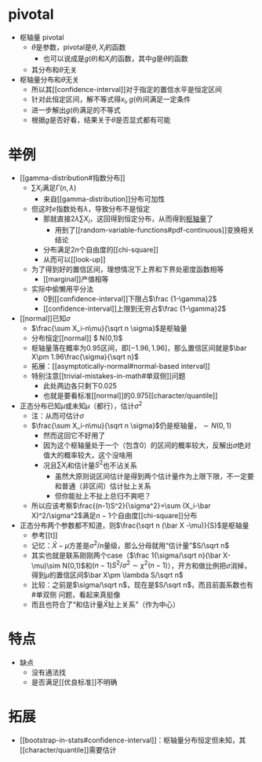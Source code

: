 # pivotal
- 枢轴量 pivotal
  - $\theta$是参数，pivotal是$\theta,X_i$的函数
    - 也可以说成是$g(\theta)$和$X_i$的函数，其中$g$是$\theta$的函数
  - 其分布和$\theta$无关
- 枢轴量分布和$\theta$无关
  - 所以其[[confidence-interval]]对于指定的置信水平是恒定区间
  - 针对此恒定区间，解不等式得$x_i,g(\theta)$间满足一定条件
  - 进一步解出$g(\theta)$满足的不等式
  - 根据$g$是否好看，结果关于$\theta$是否显式都有可能
# 举例
- [[gamma-distribution#指数分布]]
  - $\sum X_i$满足$\Gamma(n,\lambda)$
    - 来自[[gamma-distribution]]分布可加性
  - 但这时$e$指数处有$\lambda$，导致分布不是恒定
    - 那就直接$2\lambda \sum X_i$，这回得到恒定分布，从而得到[枢轴量](#pivotal)了
      - 用到了[[random-variable-functions#pdf-continuous]]变换相关结论
    - 分布满足$2n$个自由度的[[chi-square]]
    - 从而可以[[look-up]]
  - 为了得到好的置信区间，理想情况下上界和下界处密度函数相等
    - [[marginal]]产值相等
  - 实际中偷懒用平分法
    - 0到[[confidence-interval]]下限占$\frac {1-\gamma}2$
    - [[confidence-interval]]上限到无穷占$\frac {1-\gamma}2$
- [[normal]]已知$\sigma$
  - $\frac{\sum X_i-n\mu}{\sqrt n \sigma}$是枢轴量
  - 分布恒定[[normal]] $ N(0,1)$
  - 枢轴量落在概率为0.95区间，即$[-1.96,1.96]$，那么置信区间就是$\bar X\pm 1.96\frac{\sigma}{\sqrt n}$
  - 拓展：[[asymptotically-normal#normal-based interval]]
  - 特别注意[[trivial-mistakes-in-math#单双侧]]问题
    - 此处两边各只剩下$0.025$
    - 也就是要看标准[[normal]]的0.975[[character/quantile]]
- 正态分布已知$\mu$或未知$\mu$（都行），估计$\sigma^2$
  - 注：从而可估计$\sigma$
  - $\frac{\sum X_i-n\mu}{\sqrt n \sigma}$仍是枢轴量，$\sim N(0,1)$
    - 然而这回它不好用了
    - 因为这个枢轴量处于一个（包含0）的区间的概率较大，反解出$\sigma$绝对值大的概率较大，这个没啥用
    - 况且$\sum X_i$和估计量$S^2$也不沾关系
      - 虽然大原则说区间估计是得到两个估计量作为上限下限，不一定要和普通（非区间）估计扯上关系
      - 但你能扯上不扯上总归不爽吧？
  - 所以应该考察$\frac{(n-1)S^2}{\sigma^2}=\sum (X_i-\bar X)^2/\sigma^2$满足$n-1$个自由度[[chi-square]]分布
- 正态分布两个参数都不知道，则$\frac{\sqrt n (\bar X -\mu)}{S}$是枢轴量
  - 参考[[t]]
  - 记忆：$\bar X-\mu$方差是$\sigma^2/n$量级，那么分母就用“估计量”$S/\sqrt n$
  - 其实也就是联系刚刚两个case（$\frac 1{\sigma/\sqrt n}(\bar X-\mu)\sim N(0,1)$和$(n-1)S^2/\sigma^2\sim \chi^2(n-1)$），开方和做比例把$\sigma$消掉，得到$\mu$的置信区间$\bar X\pm \lambda S/\sqrt n$
  - 比较：之前是$\sigma/\sqrt n$，现在是$S/\sqrt n$，而且前面系数也有#单双侧 问题，看起来真挺像
  - 而且也符合了“和估计量$\bar X$扯上关系”（作为中心）
# 特点
- 缺点
  - 没有通法找
  - 是否满足[[优良标准]]不明确
# 拓展
- [[bootstrap-in-stats#confidence-interval]]：枢轴量分布恒定但未知，其[[character/quantile]]需要估计